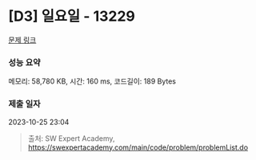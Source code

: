 # [D3] 일요일 - 13229 

[문제 링크](https://swexpertacademy.com/main/code/problem/problemDetail.do?contestProbId=AX0SaDW6L2oDFASs) 

### 성능 요약

메모리: 58,780 KB, 시간: 160 ms, 코드길이: 189 Bytes

### 제출 일자

2023-10-25 23:04



> 출처: SW Expert Academy, https://swexpertacademy.com/main/code/problem/problemList.do